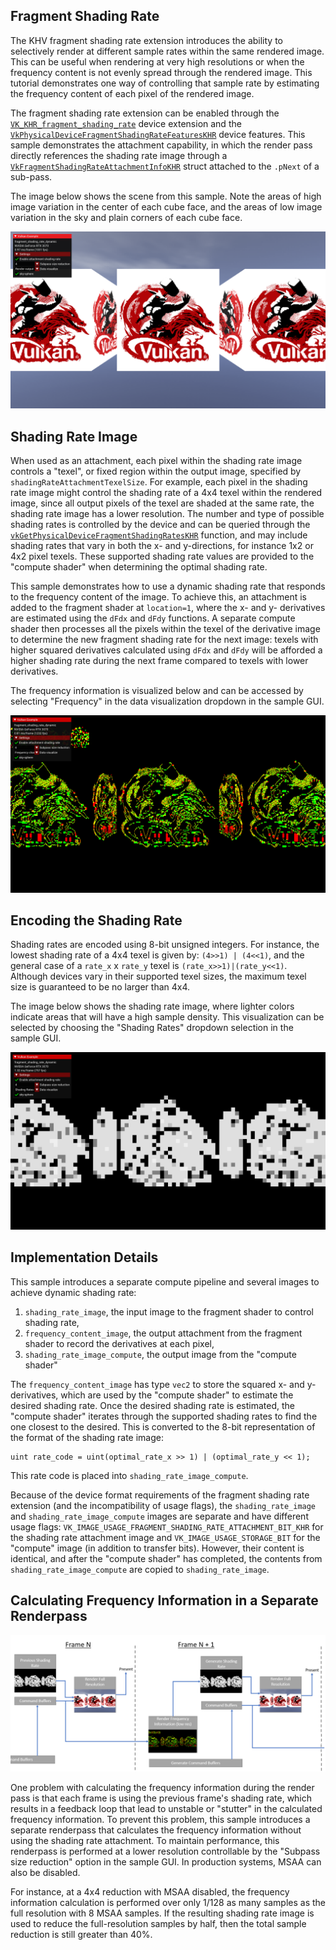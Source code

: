 <!--
- Copyright (c) 2021, Holochip
-
- SPDX-License-Identifier: Apache-2.0
-
- Licensed under the Apache License, Version 2.0 the "License";
- you may not use this file except in compliance with the License.
- You may obtain a copy of the License at
-
-     http://www.apache.org/licenses/LICENSE-2.0
-
- Unless required by applicable law or agreed to in writing, software
- distributed under the License is distributed on an "AS IS" BASIS,
- WITHOUT WARRANTIES OR CONDITIONS OF ANY KIND, either express or implied.
- See the License for the specific language governing permissions and
- limitations under the License.
-
-->

## Fragment Shading Rate

The KHV fragment shading rate extension introduces the ability to selectively render at different sample rates within
the same rendered image. This can be useful when rendering at very high resolutions or when the frequency content is not
evenly spread through the rendered image. This tutorial demonstrates one way of controlling that sample rate by
estimating the frequency content of each pixel of the rendered image.

The fragment shading rate extension can be enabled through
the [`VK_KHR_fragment_shading_rate`](https://www.khronos.org/registry/vulkan/specs/1.2-extensions/man/html/VK_KHR_fragment_shading_rate.html)
device extension and
the [`VkPhysicalDeviceFragmentShadingRateFeaturesKHR`](https://www.khronos.org/registry/vulkan/specs/1.2-extensions/man/html/VkPhysicalDeviceFragmentShadingRateFeaturesKHR.html)
device features. This sample demonstrates the attachment capability, in which the render pass directly references the
shading rate image through
a [`VkFragmentShadingRateAttachmentInfoKHR`](https://www.khronos.org/registry/vulkan/specs/1.2-extensions/man/html/VkFragmentShadingRateAttachmentInfoKHR.html)
struct attached to the `.pNext` of a sub-pass.

The image below shows the scene from this sample. Note the areas of high image variation in the center of each cube face, and the areas of low image variation in the sky and plain corners of each cube face.

![Rendered image](rendered.png)

## Shading Rate Image

When used as an attachment, each pixel within the shading rate image controls a "texel", or fixed region within the
output image, specified by `shadingRateAttachmentTexelSize`. For example, each pixel in the shading rate image might
control the shading rate of a 4x4 texel within the rendered image, since all output pixels of the texel are shaded at
the same rate, the shading rate image has a lower resolution. The number and type of possible shading rates is
controlled by the device and can be queried through
the [`vkGetPhysicalDeviceFragmentShadingRatesKHR`](https://www.khronos.org/registry/vulkan/specs/1.2-extensions/man/html/vkGetPhysicalDeviceFragmentShadingRatesKHR.html)
function, and may include shading rates that vary in both the x- and y-directions, for instance 1x2 or 4x2 pixel texels.
These supported shading rate values are provided to the "compute shader" when determining the optimal shading rate.

This sample demonstrates how to use a dynamic shading rate that responds to the frequency content of the image. To
achieve this, an attachment is added to the fragment shader at `location=1`, where the x- and y- derivatives are
estimated using the `dFdx` and `dFdy` functions. A separate compute shader then processes all the pixels within the
texel of the derivative image to determine the new fragment shading rate for the next image: texels with higher squared
derivatives calculated using `dFdx` and `dFdy` will be afforded a higher shading rate during the next frame compared to
texels with lower derivatives.

The frequency information is visualized below and can be accessed by selecting "Frequency" in the data visualization dropdown in the sample GUI.

![Frequency information](frequency.png)

## Encoding the Shading Rate

Shading rates are encoded using 8-bit unsigned integers. For instance, the lowest shading rate of a 4x4 texel is given
by: `(4>>1) | (4<<1)`, and the general case of a `rate_x` x `rate_y` texel is `(rate_x>>1)|(rate_y<<1)`. Although
devices vary in their supported texel sizes, the maximum texel size is guaranteed to be no larger than 4x4.

The image below shows the shading rate image, where lighter colors indicate areas that will have a high sample density. This visualization can be selected by choosing the "Shading Rates" dropdown selection in the sample GUI.

![Shading rate image](shading_rate.png)

## Implementation Details

This sample introduces a separate compute pipeline and several images to achieve dynamic shading rate:

1. `shading_rate_image`, the input image to the fragment shader to control shading rate,
2. `frequency_content_image`, the output attachment from the fragment shader to record the derivatives at each pixel,
3. `shading_rate_image_compute`, the output image from the "compute shader"

The `frequency_content_image` has type `vec2` to store the squared x- and y-derivatives, which are used by the "compute
shader" to estimate the desired shading rate. Once the desired shading rate is estimated, the "compute shader" iterates
through the supported shading rates to find the one closest to the desired. This is converted to the 8-bit
representation of the format of the shading rate image:

```
uint rate_code = uint(optimal_rate_x >> 1) | (optimal_rate_y << 1);
```

This rate code is placed into `shading_rate_image_compute`.

Because of the device format requirements of the fragment shading rate extension (and the incompatibility of usage
flags), the `shading_rate_image` and `shading_rate_image_compute` images are separate and have different usage
flags: `VK_IMAGE_USAGE_FRAGMENT_SHADING_RATE_ATTACHMENT_BIT_KHR` for the shading rate attachment image
and `VK_IMAGE_USAGE_STORAGE_BIT` for the "compute" image (in addition to transfer bits). However, their content is
identical, and after the "compute shader" has completed, the contents from `shading_rate_image_compute` are copied
to `shading_rate_image`.

## Calculating Frequency Information in a Separate Renderpass

![Diagram of renderpass](diagram.png)

One problem with calculating the frequency information during the render pass is that each frame is using the previous
frame's shading rate, which results in a feedback loop that lead to unstable or "stutter" in the calculated frequency information.
To prevent this problem, this sample introduces a separate renderpass that calculates the frequency information without using the shading
rate attachment. To maintain performance, this renderpass is performed at a lower resolution controllable by the "Subpass size reduction"
option in the sample GUI. In production systems, MSAA can also be disabled.

For instance, at a 4x4 reduction with MSAA disabled, the frequency information calculation is performed over only 1/128 as many samples
as the full resolution with 8 MSAA samples. If the resulting shading rate image is used to reduce the full-resolution samples by half, then 
the total sample reduction is still greater than 40%.
